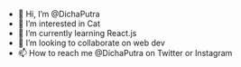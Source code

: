- 👋 Hi, I’m @DichaPutra
- 👀 I’m interested in Cat
- 🌱 I’m currently learning React.js
- 💞️ I’m looking to collaborate on web dev
- 📫 How to reach me @DichaPutra on Twitter or Instagram

<!---
DichaPutra/DichaPutra is a ✨ special ✨ repository because its `README.md` (this file) appears on your GitHub profile.
You can click the Preview link to take a look at your changes.
--->
